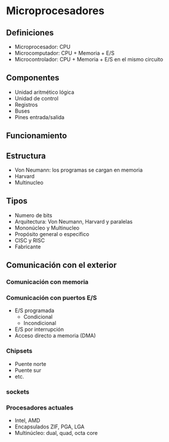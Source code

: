 # Microprocesadores

## Definiciones

- Microprocesador: CPU
- Microcomputador: CPU + Memoria + E/S
- Microcontrolador: CPU + Memoria + E/S en el mismo circuito

## Componentes

- Unidad aritmético lógica
- Unidad de control
- Registros
- Buses
- Pines entrada/salida

## Funcionamiento

## Estructura

- Von Neumann: los programas se cargan en memoria
- Harvard
- Multinucleo

## Tipos

- Numero de bits
- Arquitectura: Von Neumann, Harvard y paralelas
- Mononúcleo y Multinucleo
- Propósito general o especifico
- CISC y RISC
- Fabricante

## Comunicación con el exterior

### Comunicación con memoria

### Comunicación con puertos E/S

- E/S programada
  - Condicional
  - Incondicional
- E/S por interrupción
- Acceso directo a memoria (DMA)

### Chipsets

- Puente norte
- Puente sur
- etc.

### sockets

### Procesadores actuales

- Intel, AMD
- Encapsulados ZIF, PGA, LGA
- Multinúcleo: dual, quad, octa core
